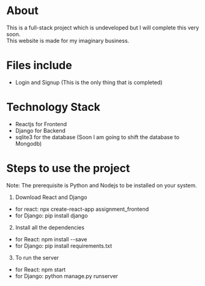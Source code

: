 # About
This is a full-stack project which is undeveloped but I will complete this very soon.<br> This website is made for my imaginary business.

# Files include
- Login and Signup (This is the only thing that is completed)

# Technology Stack
- Reactjs for Frontend
- Django for Backend
- sqlite3 for the database (Soon I am going to shift the database to Mongodb)

# Steps to use the project
Note: The prerequisite is Python and Nodejs to be installed on your system.
1. Download React and Django
- for react: npx create-react-app assignment_frontend
- for Django: pip install django
2. Install all the dependencies
- for React: npm install --save
- for Django: pip install requirements.txt
3. To run the server
- for React: npm start
- for Django: python manage.py runserver
